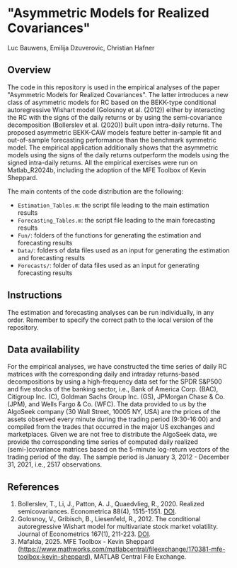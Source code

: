 # **"Asymmetric Models for Realized Covariances"**
Luc Bauwens, Emilija Dzuverovic, Christian Hafner

## Overview
The code in this repository is used in the empirical analyses of the paper "Asymmetric Models for Realized Covariances". The latter introduces a new class of asymmetric models for RC based on the BEKK-type conditional autoregressive Wishart model (Golosnoy et al. (2012)) either by interacting the RC with the signs of the daily returns or by using the semi-covariance decomposition (Bollerslev et al. (2020)) built upon intra-daily returns. The proposed asymmetric BEKK-CAW models feature better in-sample fit and out-of-sample forecasting performance than the benchmark symmetric model. The empirical application additionally shows that the asymmetric models using the signs of the daily returns outperform the models using the signed intra-daily returns. All the empirical exercises were run on Matlab_R2024b, including the adoption of the MFE Toolbox of Kevin Sheppard.

The main contents of the code distribution are the following:
- `Estimation_Tables.m`: the script file leading to the main estimation results
- `Forecasting_Tables.m`: the script file leading to the main forecasting results
- `Fun/`: folders of the functions for generating the estimation and forecasting results
- `Data/`: folders of data files used as an input for generating the estimation and forecasting results
- `Forecasts/`: folder of data files used as an input for generating forecasting results

## Instructions
The estimation and forecasting analyses can be run individually, in any order. Remember to specify the correct path to the local version of the repository.

## Data availability
For the empirical analyses, we have constructed the time series of daily RC matrices with the corresponding daily and intraday returns-based decompositions by using a high-frequency data set for the SPDR S&P500 and five stocks of the banking sector, i.e., Bank of America Corp. (BAC), Citigroup Inc. (C), Goldman Sachs Group Inc. (GS), JPMorgan Chase & Co. (JPM), and Wells Fargo & Co. (WFC). The data provided to us by the AlgoSeek company (30 Wall Street, 10005 NY, USA) are the prices of the assets observed every minute during the trading period (9:30-16:00) and compiled from the trades that occurred in the major US exchanges and marketplaces. Given we are not free to distribute the AlgoSeek data, we provide the corresponding time series of computed daily realized (semi-)covariance matrices based on the 5-minute log-return vectors of the trading period of the day. The sample period is January 3, 2012 - December 31, 2021, i.e., 2517 observations.

## References
1. Bollerslev, T., Li, J., Patton, A. J., Quaedvlieg, R., 2020. Realized semicovariances. Econometrica 88(4), 1515-1551. [DOI](https://doi.org/10.3982/ECTA17056).
2. Golosnoy, V., Gribisch, B., Liesenfeld, R., 2012. The conditional autoregressive Wishart model for multivariate stock market volatility. Journal of Econometrics 167(1), 211-223. [DOI](https://doi.org/10.1016/j.jeconom.2011.11.004).
3. Mafalda, 2025. MFE Toolbox - Kevin Sheppard (https://www.mathworks.com/matlabcentral/fileexchange/170381-mfe-toolbox-kevin-sheppard), MATLAB Central File Exchange.
